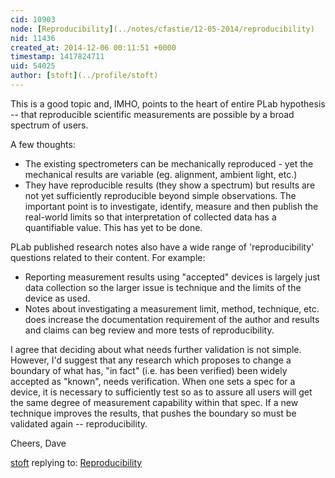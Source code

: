 ```yaml
---
cid: 10903
node: [Reproducibility](../notes/cfastie/12-05-2014/reproducibility)
nid: 11436
created_at: 2014-12-06 00:11:51 +0000
timestamp: 1417824711
uid: 54025
author: [stoft](../profile/stoft)
---
```


This is a good topic and, IMHO, points to the heart of entire PLab hypothesis -- that reproducible scientific measurements are possible by a broad spectrum of users.

A few thoughts:
- The existing spectrometers can be mechanically reproduced - yet the mechanical results are variable (eg. alignment, ambient light, etc.)
- They have reproducible results (they show a spectrum) but results are not yet sufficiently reproducible beyond simple observations.
The important point is to investigate, identify, measure and then publish the real-world limits so that interpretation of collected data has a quantifiable value. This has yet to be done.

PLab published research notes also have a wide range of 'reproducibility' questions related to their content. For example:
- Reporting measurement results using "accepted" devices is largely just data collection so the larger issue is technique and the limits of the device as used.
- Notes about investigating a measurement limit, method, technique, etc. does increase the documentation requirement of the author and results and claims can beg review and more tests of reproducibility.

I agree that deciding about what needs further validation is not simple. However, I'd suggest that any research which proposes to change a boundary of what has, "in fact" (i.e. has been verified) been widely accepted as "known", needs verification. When one sets a spec for a device, it is necessary to sufficiently test so as to assure all users will get the same degree of measurement capability within that spec. If a new technique improves the results, that pushes the boundary so must be validated again -- reproducibility.

Cheers,
Dave


[stoft](../profile/stoft) replying to: [Reproducibility](../notes/cfastie/12-05-2014/reproducibility)

